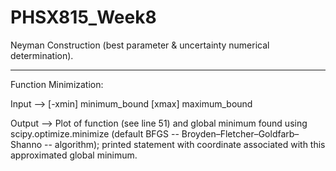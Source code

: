# PHSX815_Week8

Neyman Construction (best parameter & uncertainty numerical determination).

--------------------------------------

Function Minimization:

Input --> [-xmin] minimum_bound [xmax] maximum_bound

Output --> Plot of function (see line 51) and global minimum found using scipy.optimize.minimize (default BFGS -- Broyden–Fletcher–Goldfarb–Shanno -- algorithm); printed statement with coordinate associated with this approximated global minimum.
